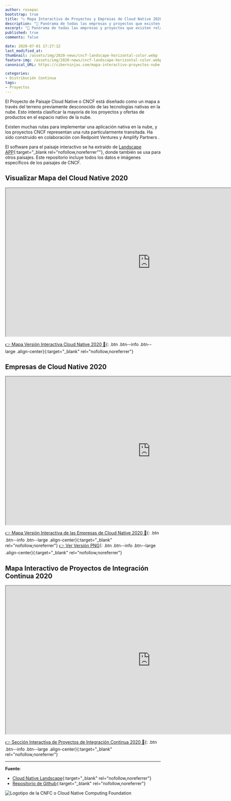 ```yaml
---
author: rosepac
bootstrap: true
title: "▷ Mapa Interactivo de Proyectos y Empresas de Cloud Native 2020 👨‍💻 "
description: "🌟 Panórama de todas las empresas y proyectos que existen relacionados con la Nube Nativa o Cloud Native"
excerpt: "🌟 Panórama de todas las empresas y proyectos que existen relacionados con la Nube Nativa o Cloud Native"
published: true
comments: false

date: 2020-07-01 17:27:12
last_modified_at: 
thumbnail: /assets/img/2020-news/cncf-landscape-horizontal-color.webp
feature-img: /assets/img/2020-news/cncf-landscape-horizontal-color.webp
canonical_URL: https://ciberninjas.com/mapa-interactivo-proyectos-nube-nativa/

categories:
- Distribución Continua
tags:
- Proyectos
---
```


El Proyecto de Paisaje Cloud Native o CNCF está diseñado como un mapa a través del terreno previamente desconocido de las tecnologías nativas en la nube. Esto intenta clasificar la mayoría de los proyectos y ofertas de productos en el espacio nativo de la nube.

Existen muchas rutas para implementar una aplicación nativa en la nube, y los proyectos CNCF representan una ruta particularmente transitada. Ha sido construido en colaboración con Redpoint Ventures y Amplify Partners .

El software para el paisaje interactivo se ha extraído de [Landscape APP](https://github.com/cncf/landscapeapp){:target="_blank rel="nofollow,noreferrer""}, donde también se usa para otros paisajes. Este repositorio incluye todos los datos e imágenes específicos de los paisajes de CNCF.


## Visualizar Mapa del Cloud Native 2020

<iframe src="https://drive.google.com/file/d/1rJYvT8stuQGdC9flxfS6YZIM6tvfwLlx/preview" width="935" height="480"></iframe>

[👉 Mapa Versión Interactiva Cloud Native 2020 🔨](https://landscape.cncf.io/){: .btn .btn--info .btn--large .align-center}{:target="_blank" rel="nofollow,noreferrer"}

## Empresas de Cloud Native 2020

<iframe src="https://drive.google.com/file/d/1YE5QRDGdGdQ9wOuwUJeqxAyAjmMGInO5/preview" width="935" height="480"></iframe>

[👉 Mapa Versión Interactiva de las Empresas de Cloud Native 2020 🔨](https://landscape.cncf.io/format=members){: .btn .btn--info .btn--large .align-center}{:target="_blank" rel="nofollow,noreferrer"}
[👉 Ver Versión PNG](https://i.ibb.co/H7bMp0j/members.png){: .btn .btn--info .btn--large .align-center}{:target="_blank" rel="nofollow,noreferrer"}

## Mapa Interactivo de Proyectos de Integración Continua 2020

<iframe src="https://drive.google.com/file/d/112z7x5umj2a3bKs9_p7k9Wu5Ygiiffgk/preview" width="935" height="480"></iframe>

[👉 Sección Interactiva de Proyectos de Integración Continua 2020 🔨](https://landscape.cncf.io/category=continuous-integration-delivery&format=card-mode&grouping=category){: .btn .btn--info .btn--large .align-center}{:target="_blank" rel="nofollow,noreferrer"}

-----

**Fuente**:

* [Cloud Native Landscape](https://landscape.cncf.io/){:target="_blank" rel="nofollow,noreferrer"}
* [Repositorio de Github](https://github.com/cncf/landscape#cloud-native-landscape){:target="_blank" rel="nofollow,noreferrer"}

![Logotipo de la CNFC o Cloud Native Computing Foundation](/assets/img/2020-news/cncf-landscape-horizontal-color.png)
